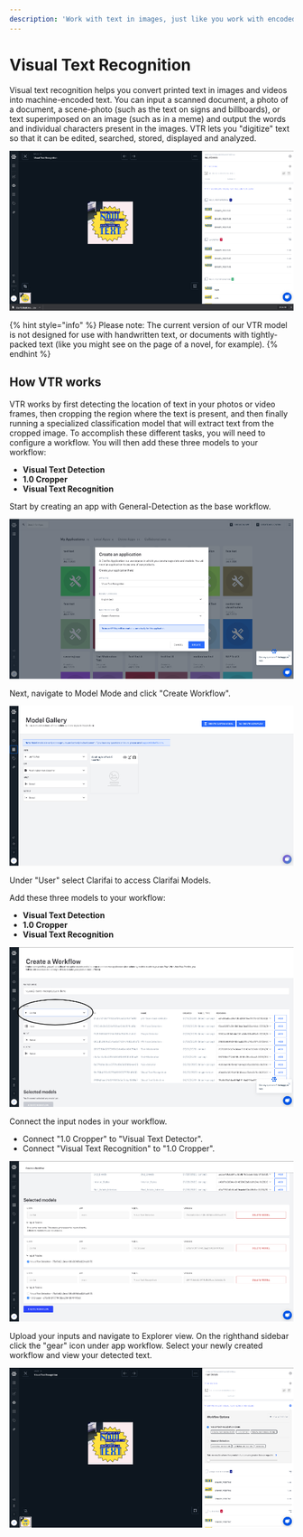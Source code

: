 ```yaml
---
description: 'Work with text in images, just like you work with encoded text.'
---
```


# Visual Text Recognition

Visual text recognition helps you convert printed text in images and videos into machine-encoded text. You can input a scanned document, a photo of a document, a scene-photo \(such as the text on signs and billboards\), or text superimposed on an image \(such as in a meme\) and output the words and individual characters present in the images. VTR lets you "digitize" text so that it can be edited, searched, stored, displayed and analyzed.

![](../../.gitbook/assets/vtr%20%281%29%20%281%29%20%282%29%20%283%29%20%283%29%20%283%29%20%283%29.jpg)

{% hint style="info" %}
Please note: The current version of our VTR model is not designed for use with handwritten text, or documents with tightly-packed text \(like you might see on the page of a novel, for example\).
{% endhint %}

## How VTR works

VTR works by first detecting the location of text in your photos or video frames, then cropping the region where the text is present, and then finally running a specialized classification model that will extract text from the cropped image. To accomplish these different tasks, you will need to configure a workflow. You will then add these three models to your workflow:

* **Visual Text Detection**
* **1.0 Cropper**
* **Visual Text Recognition**

Start by creating an app with General-Detection as the base workflow.

![](../../.gitbook/assets/create_gen_det.jpg)

Next, navigate to Model Mode and click "Create Workflow".

![](../../.gitbook/assets/model_gallery%20%281%29%20%283%29%20%283%29%20%282%29%20%287%29.jpg)

Under "User" select Clarifai to access Clarifai Models.

Add these three models to your workflow:

* **Visual Text Detection**
* **1.0 Cropper**
* **Visual Text Recognition**

![](../../.gitbook/assets/create_wk.jpg)

Connect the input nodes in your workflow.

* Connect "1.0 Cropper" to "Visual Text Detector".
* Connect "Visual Text Recognition" to "1.0 Cropper".

![](../../.gitbook/assets/connect_nodes_str.jpg)

Upload your inputs and navigate to Explorer view. On the righthand sidebar click the "gear" icon under app workflow. Select your newly created workflow and view your detected text.

![](../../.gitbook/assets/workflow_options.jpg)

